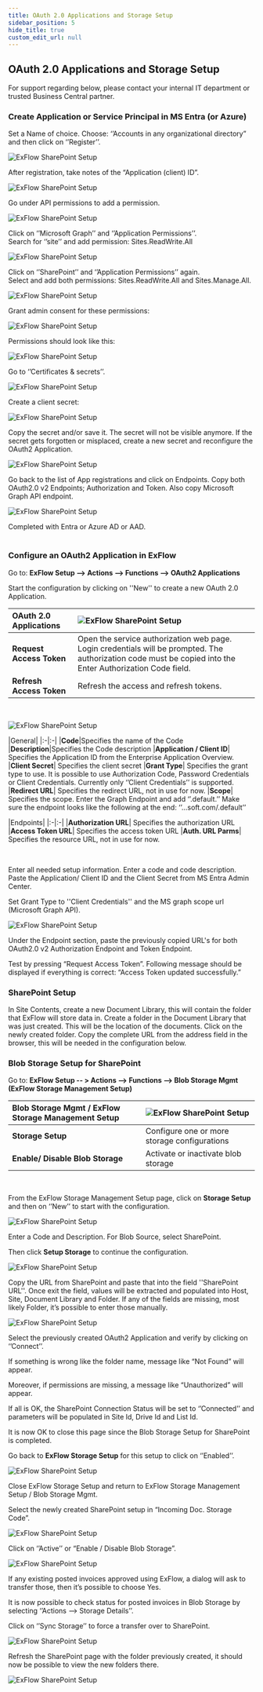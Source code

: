 ```yaml
---
title: OAuth 2.0 Applications and Storage Setup
sidebar_position: 5
hide_title: true
custom_edit_url: null
---
```

## OAuth 2.0 Applications and Storage Setup

For support regarding below, please contact your internal IT department or trusted Business Central partner. 

### Create Application or Service Principal in MS Entra (or Azure)

Set a Name of choice. Choose: ‘’Accounts in any organizational directory” and then click on ‘’Register’’.
 
![ExFlow SharePoint Setup](@site/static/img/media/sharepoint-setup-001.png)<br/>

After registration, take notes of the “Application (client) ID”.
 
![ExFlow SharePoint Setup](@site/static/img/media/sharepoint-setup-002.png)<br/>

Go under API permissions to add a permission.
 
![ExFlow SharePoint Setup](@site/static/img/media/sharepoint-setup-003.png)<br/>

Click on ‘’Microsoft Graph’’ and ‘’Application Permissions’’. <br/>
Search for ‘’site’’ and add permission: Sites.ReadWrite.All<br/>

 
![ExFlow SharePoint Setup](@site/static/img/media/sharepoint-setup-004.png)<br/>

Click on ‘’SharePoint’’ and ‘’Application Permissions’’ again.<br/>
Select and add both permissions: Sites.ReadWrite.All and Sites.Manage.All. <br/>

 ![ExFlow SharePoint Setup](@site/static/img/media/sharepoint-setup-005.png)<br/>

Grant admin consent for these permissions:

 
![ExFlow SharePoint Setup](@site/static/img/media/sharepoint-setup-006.png)<br/>


Permissions should look like this:
 
![ExFlow SharePoint Setup](@site/static/img/media/sharepoint-setup-007.png)<br/>

Go to ‘’Certificates & secrets’’.
 
![ExFlow SharePoint Setup](@site/static/img/media/sharepoint-setup-008.png)<br/>


Create a client secret:
 
![ExFlow SharePoint Setup](@site/static/img/media/sharepoint-setup-009.png)<br/>

Copy the secret and/or save it. The secret will not be visible anymore. If the secret gets forgotten or misplaced, create a new secret and reconfigure the OAuth2 Application.
 
![ExFlow SharePoint Setup](@site/static/img/media/sharepoint-setup-010.png)<br/>

Go back to the list of App registrations and click on Endpoints.
Copy both OAuth2.0 v2 Endpoints; Authorization and Token. Also copy Microsoft Graph API endpoint.
<br/>

![ExFlow SharePoint Setup](@site/static/img/media/sharepoint-setup-011.png)<br/>

Completed with Entra or Azure AD or AAD.<br/><br/>


### Configure an OAuth2 Application in ExFlow

Go to: **ExFlow Setup --> Actions --> Functions --> OAuth2 Applications**

Start the configuration by clicking on ''New'' to create a new OAuth 2.0 Application.
 

| OAuth 2.0 Applications|![ExFlow SharePoint Setup](@site/static/img/media/oauth-application-001.png)
|:-|:-|
|**Request Access Token**|Open the service authorization web page. Login credentials will be prompted. The authorization code must be copied into the Enter Authorization Code field. 
|**Refresh Access Token**|Refresh the access and refresh tokens.
<br/>

![ExFlow SharePoint Setup](@site/static/img/media/oauth-application-002.png)<br/>

|General|
|:-|:-|
|**Code**|Specifies the name of the Code
|**Description**|Specifies the Code description 
|**Application / Client ID**| Specifies the Application ID from the Enterprise Application Overview.
|**Client Secret**| Specifies the client secret
|**Grant Type**| Specifies the grant type to use. It is possible to use Authorization Code, Password Credentials or Client Credentials. Currently only ‘’Client Credentials’’ is supported. 
|**Redirect URL**| Specifies the redirect URL, not in use for now.
|**Scope**| Specifies the scope. Enter the Graph Endpoint and add ‘’.default.’’ Make sure the endpoint looks like the following at the end: ‘’…soft.com/.default’’
<br/>

|Endpoints|
|:-|:-|
|**Authorization URL**| Specifies the authorization URL
|**Access Token URL**| Specifies the access token URL
|**Auth. URL Parms**| Specifies the resource URL, not in use for now.

<br/>

Enter all needed setup information. Enter a code and code description. Paste the 
Application/ Client ID and the Client Secret from MS Entra Admin Center.

Set Grant Type to ''Client Credentials'' and the MS graph scope url (Microsoft Graph API). <br/>

![ExFlow SharePoint Setup](@site/static/img/media/oauth-application-003.png)<br/>

Under the Endpoint section, paste the previously copied URL's for both OAuth2.0 v2 Authorization Endpoint and Token Endpoint. <br/>

Test by pressing “Request Access Token”. Following message should be displayed if everything is correct:  “Access Token updated successfully.” <br/>

### SharePoint Setup
In Site Contents, create a new Document Library, this will contain the folder that ExFlow will store data in. Create a folder in the Document Library that was just created. This will be the location of the documents. Click on the newly created folder. Copy the complete URL from the address field in the browser, this will be needed in the configuration below. 

### Blob Storage Setup for SharePoint

Go to: **ExFlow Setup -- > Actions --> Functions --> Blob Storage Mgmt (ExFlow Storage Management Setup)** 

| Blob Storage Mgmt / ExFlow Storage Management Setup |![ExFlow SharePoint Setup](@site/static/img/media/storage-setup-002.png)
|:-|:-|
|**Storage Setup**|Configure one or more storage configurations
|**Enable/ Disable Blob Storage**|Activate or inactivate blob storage

<br/>

From the ExFlow Storage Management Setup page, click on **Storage Setup** and then on ‘’New’’ to start with the configuration. 

![ExFlow SharePoint Setup](@site/static/img/media/storage-setup-006.png)<br/>

Enter a Code and Description. For Blob Source, select SharePoint.<br/> 

Then click **Setup Storage** to continue the configuration. 

![ExFlow SharePoint Setup](@site/static/img/media/storage-setup-003.png)<br/>





Copy the URL from SharePoint and paste that into the field ''SharePoint URL''. Once exit the field, values will be extracted and populated into Host, Site, Document Library and Folder. If any of the fields are missing, most likely Folder, it’s possible to enter those manually. <br/>

![ExFlow SharePoint Setup](@site/static/img/media/storage-setup-004.png)<br/>

Select the previously created OAuth2 Application and verify by clicking on ‘’Connect’’. <br/>

If something is wrong like the folder name, message like “Not Found” will appear. <br/> 

Moreover, if permissions are missing, a message like “Unauthorized” will appear. <br/>

If all is OK, the SharePoint Connection Status will be set to ‘’Connected’’ and parameters will be populated in Site Id, Drive Id and List Id. <br/>

It is now OK to close this page since the Blob Storage Setup for SharePoint is completed. <br/>

Go back to **ExFlow Storage Setup** for this setup to click on ‘’Enabled’’. <br/>

![ExFlow SharePoint Setup](@site/static/img/media/storage-setup-007.png)<br/>

Close ExFlow Storage Setup and return to ExFlow Storage Management Setup / Blob Storage Mgmt.<br/>

Select the newly created SharePoint setup in “Incoming Doc. Storage Code”. <br/>

![ExFlow SharePoint Setup](@site/static/img/media/storage-setup-008.png)<br/>

Click on ‘’Active’’ or “Enable / Disable Blob Storage”. <br/>

![ExFlow SharePoint Setup](@site/static/img/media/storage-setup-010.png)<br/>

If any existing posted invoices approved using ExFlow, a dialog will ask to transfer those, then it’s possible to choose Yes. <br/>

It is now possible to check status for posted invoices in Blob Storage by selecting ‘’Actions --> Storage Details’’. <br/>

Click on ‘’Sync Storage’’ to force a transfer over to SharePoint. <br/>

![ExFlow SharePoint Setup](@site/static/img/media/storage-setup-009.png)<br/>

Refresh the SharePoint page with the folder previously created, it should now be possible to view the new folders there. <br/>


![ExFlow SharePoint Setup](@site/static/img/media/storage-setup-005.png)<br/>
 
